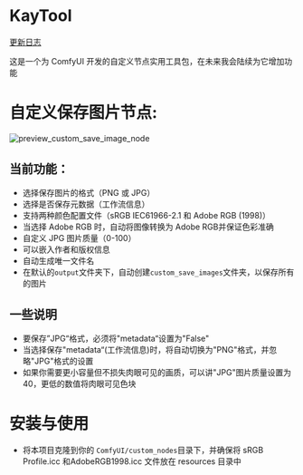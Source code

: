 # KayTool

[更新日志](./CHANGELOG.md)

这是一个为 ComfyUI 开发的自定义节点实用工具包，在未来我会陆续为它增加功能

# 自定义保存图片节点:
![preview_custom_save_image_node](https://github.com/user-attachments/assets/4934de86-e723-450d-b0bb-817f23b20cff)

## 当前功能：

- 选择保存图片的格式（PNG 或 JPG）
- 选择是否保存元数据（工作流信息）
- 支持两种颜色配置文件（sRGB IEC61966-2.1 和 Adobe RGB (1998)）
- 当选择 Adobe RGB 时，自动将图像转换为 Adobe RGB并保证色彩准确
- 自定义 JPG 图片质量（0-100）
- 可以嵌入作者和版权信息
- 自动生成唯一文件名
- 在默认的`output`文件夹下，自动创建`custom_save_images`文件夹，以保存所有的图片

## 一些说明

- 要保存”JPG“格式，必须将"metadata“设置为"False"
- 当选择保存"metadata“(工作流信息)时，将自动切换为"PNG"格式，并忽略"JPG"格式的设置
- 如果你需要更小容量但不损失肉眼可见的画质，可以讲"JPG"图片质量设置为 40，更低的数值将肉眼可见色块

# 安装与使用

- 将本项目克隆到你的 `ComfyUI/custom_nodes`目录下，并确保将 sRGB Profile.icc 和AdobeRGB1998.icc 文件放在 resources 目录中